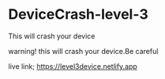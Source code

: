 # DeviceCrash-level-3
This will crash your device

warning!
 this will crash your device.Be careful
 
 live link; https://level3device.netlify.app
